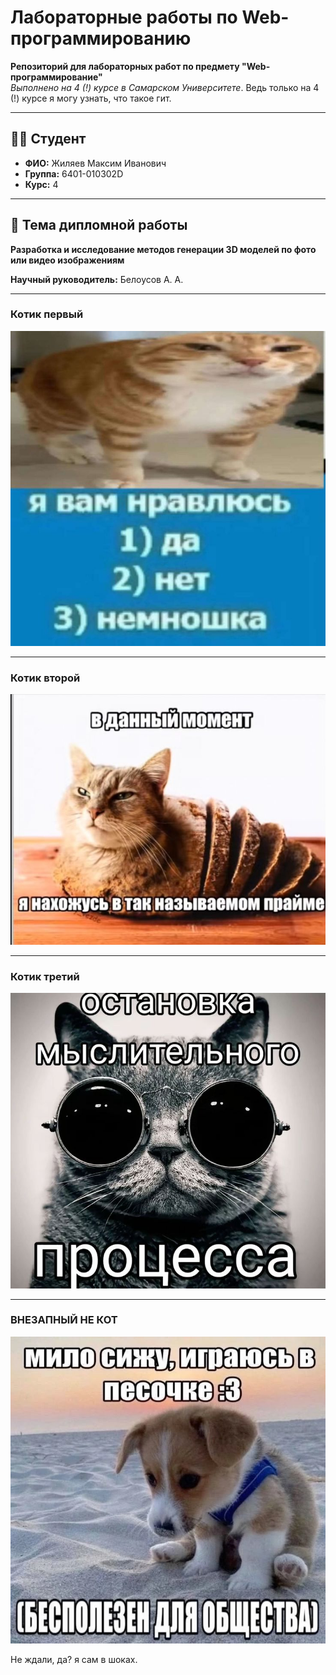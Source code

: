 # Лабораторные работы по Web-программированию

**Репозиторий для лабораторных работ по предмету "Web-программирование"**  
*Выполнено на 4 (!) курсе в Самарском Университете*. Ведь только на 4 (!) курсе я могу узнать, что такое гит.

---

## 👨‍🎓 Студент
- **ФИО:** Жиляев Максим Иванович
- **Группа:** 6401-010302D
- **Курс:** 4

---

## 📖 Тема дипломной работы
**Разработка и исследование методов генерации 3D моделей по фото или видео изображениям**

**Научный руководитель:** Белоусов А. А.

---

### Котик первый
![Котик первый](images\kot1.jpg)

---

### Котик второй
![Котик второй](images\kot2.jpg)

---

### Котик третий
![Котик второй](images\kot3.jpg)

---

### **ВНЕЗАПНЫЙ НЕ КОТ**
![Котик второй](images\ne_kot4.jpg)

Не ждали, да? я сам в шоках.